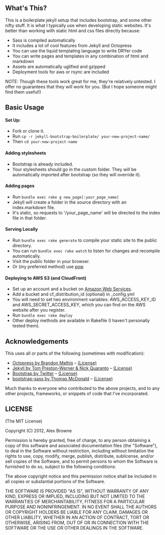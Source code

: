 ## What's This?

This is a boilerplate jekyll setup that includes bootstrap, and some other nifty stuff.
It is what I typically use when developing static websites. It's better than working
with static html and css files directly because:

- Sass is compiled automatically
- It includes a lot of cool features from Jekyll and Octopress
- You can use the liquid templating language to write DRYer code
- You can write pages and templates in any combination of html and markdown
- Assets are automatically uglified and gzipped
- Deployment tools for aws or rsync are included

NOTE: Though these tools work great for me, they're relatively untested.
I offer no guarantees that they will work for you. (But I hope someone might find them useful!)

## Basic Usage

#### Set Up:
- Fork or clone it.
- Run `cp -r jekyll-bootstrap-boilerplate/ your-new-project-name/`
- Then `cd your-new-project-name`

#### Adding stylesheets
- Bootstrap is already included.
- Your stylesheets should go in the custom folder. They will be automatically imported after bootstrap (so they will override it).

#### Adding pages
- Run `bundle exec rake g new_page[:your_page_name]`
- Jekyll will create a folder in the source directory with an index.markdown file.
- It's static, so requests to '/your_page_name' will be directed to the index file in that folder.

#### Serving Locally
- Run `bundle exec rake generate` to compile your static site to the public directory.
- You can run `bundle exec rake watch` to listen for changes and recompile automatically.
- Visit the public folder in your browser.
- Or (my preferred method) use [pow](http://pow.cx/)

#### Deploying to AWS S3 (and CloudFront)
- Set up an account and a bucket on [Amazon Web Services](http://aws.amazon.com/).
- Add a bucket and cf_distribution_id (optional) in _config.yml
- You will need to set two environment variables: AWS_ACCESS_KEY_ID and AWS_SECRET_ACCESS_KEY,
which you can find on the AWS website after you register.
- Run `bundle exec rake deploy`
- Other deploy methods are available in Rakefile (I haven't personally tested them).

## Acknowledgements
This uses all or parts of the following (sometimes with modification): 
* [Octopress by Brandon Mathis](http://octopress.org/) – [(License)](https://github.com/imathis/octopress#license)
* [Jekyll by Tom Preston-Werner & Nick Quaranto](https://github.com/mojombo/jekyll) – [(License)](https://github.com/mojombo/jekyll/blob/master/LICENSE)
* [Bootstrap by Twitter](http://twitter.github.com/bootstrap/) – [(License)](https://github.com/twitter/bootstrap/blob/master/LICENSE)
* [bootstrap-sass by Thomas McDonald](https://github.com/thomas-mcdonald/bootstrap-sass) – [(License)](https://github.com/thomas-mcdonald/bootstrap-sass/blob/master/LICENSE)

Much thanks to everyone who contributed to the above projects, and to any other projects, frameworks,
or snippets of code that I've incorporated.


## LICENSE
(The MIT License)

Copyright (C) 2012, Alex Browne

Permission is hereby granted, free of charge, to any person obtaining a copy of this software and associated documentation files (the "Software"), to deal in the Software without restriction, including without limitation the rights to use, copy, modify, merge, publish, distribute, sublicense, and/or sell copies of the Software, and to permit persons to whom the Software is furnished to do so, subject to the following conditions:

The above copyright notice and this permission notice shall be included in all copies or substantial portions of the Software.

THE SOFTWARE IS PROVIDED "AS IS", WITHOUT WARRANTY OF ANY KIND, EXPRESS OR IMPLIED, INCLUDING BUT NOT LIMITED TO THE WARRANTIES OF MERCHANTABILITY, FITNESS FOR A PARTICULAR PURPOSE AND NONINFRINGEMENT. IN NO EVENT SHALL THE AUTHORS OR COPYRIGHT HOLDERS BE LIABLE FOR ANY CLAIM, DAMAGES OR OTHER LIABILITY, WHETHER IN AN ACTION OF CONTRACT, TORT OR OTHERWISE, ARISING FROM, OUT OF OR IN CONNECTION WITH THE SOFTWARE OR THE USE OR OTHER DEALINGS IN THE SOFTWARE.
